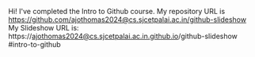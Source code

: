 



Hi! I've completed the Intro to Github course.
My repository URL is https://github.com/ajothomas2024@cs.sjcetpalai.ac.in/github-slideshow
My Slideshow URL is: https://ajothomas2024@cs.sjcetpalai.ac.in.github.io/github-slideshow
#intro-to-github
